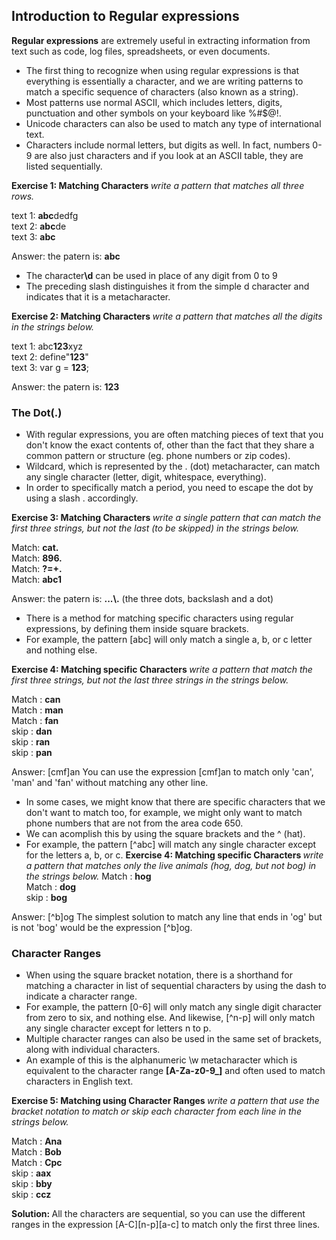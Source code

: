 
## Introduction to Regular expressions

<b>Regular expressions</b> are extremely useful in extracting information from text such as code, log files, spreadsheets, or even documents. 
- The first thing to recognize when using regular expressions is that everything is essentially a character, and we are writing patterns to match a specific sequence of characters (also known as a string).
- Most patterns use normal ASCII, which includes letters, digits, punctuation and other symbols on your keyboard like %#$@!.
- Unicode characters can also be used to match any type of international text.
- Characters include normal letters, but digits as well. In fact, numbers 0-9 are also just characters and if you look at an ASCII table, they are listed sequentially.

<b> Exercise 1: Matching Characters </b> <i> write a pattern that matches all three rows. </i>

  text 1: <b>abc</b>dedfg<br>
  text 2: <b>abc</b>de<br>
  text 3: <b>abc</b><br>
  
  Answer: the patern is: <b>abc</b>

* The character<b>\d</b> can be used in place of any digit from 0 to 9
* The preceding slash distinguishes it from the simple d character and indicates that it is a metacharacter.

<b> Exercise 2: Matching Characters </b> <i> write a pattern that matches all the digits in the strings below. </i>

  text 1: abc<b>123</b>xyz<br>
  text 2: define"<b>123</b>"<br>
  text 3: var g = <b>123</b>;<br>

  Answer: the patern is: <b>123</b>
  
 <h3> The Dot(.)</h3>
  
  - With regular expressions, you are often matching pieces of text that you don't know the exact contents of, other than the fact that they share a common pattern or structure (eg. phone numbers or zip codes).
  - Wildcard, which is represented by the . (dot) metacharacter, can match any single character (letter, digit, whitespace, everything).
  - In order to specifically match a period, you need to escape the dot by using a slash \. accordingly.

<b> Exercise 3: Matching Characters </b> <i> write a single pattern that can match the first three strings, but not the last (to be skipped) in the strings below. </i>

  Match: <b>cat.</b><br>
  Match: <b>896.</b><br>
  Match: <b>?=+.</b><br>
  Match: <b>abc1</b><br>
 
 Answer: the patern is: <b>...\\.</b> (the three dots, backslash and a dot)
 
 - There is a method for matching specific characters using regular expressions, by defining them inside square brackets. 
 - For example, the pattern [abc] will only match a single a, b, or c letter and nothing else.

<b> Exercise 4: Matching specific Characters </b> <i> write a pattern that match the first three strings, but not the last three strings in the strings below. </i>

  Match : <b>can</b><br>
  Match : <b>man</b><br>
  Match : <b>fan</b><br>
  skip  : <b>dan</b><br>
  skip  : <b>ran</b><br>
  skip  : <b>pan</b><br>

Answer: [cmf]an
You can use the expression [cmf]an to match only 'can', 'man' and 'fan' without matching any other line.

- In some cases, we might know that there are specific characters that we don't want to match too, for example, we might only want to match phone numbers that are not from the area code 650.
- We can acomplish this by using the square brackets and the ^ (hat).
- For example, the pattern [^abc] will match any single character except for the letters a, b, or c.
<b> Exercise 4: Matching specific Characters </b> <i> write a pattern that matches only the live animals (hog, dog, but not bog) in the strings below. </i>
  Match : <b>hog</b><br>
  Match : <b>dog</b><br>
  skip  : <b>bog</b><br>

Answer: [^b]og
The simplest solution to match any line that ends in 'og' but is not 'bog' would be the expression [^b]og. 

### Character Ranges

- When using the square bracket notation, there is a shorthand for matching a character in list of sequential characters by using the dash to indicate a character range. 
- For example, the pattern [0-6] will only match any single digit character from zero to six, and nothing else. And likewise, [^n-p] will only match any single character except for letters n to p.
- Multiple character ranges can also be used in the same set of brackets, along with individual characters. 
- An example of this is the alphanumeric \w metacharacter which is equivalent to the character range <b>[A-Za-z0-9_]</b> and often used to match characters in English text.

<b> Exercise 5: Matching using Character Ranges </b> <i> write a pattern that use the bracket notation to match or skip each character from each line in the strings below. </i>

  Match : <b>Ana</b><br>
  Match : <b>Bob</b><br>
  Match : <b>Cpc</b><br>
  skip  : <b>aax</b><br>
  skip  : <b>bby</b><br>
  skip  : <b>ccz</b><br>
  
  <b>Solution: </b> All the characters are sequential, so you can use the different ranges in the expression [A-C][n-p][a-c] to match only the first three lines.

